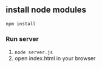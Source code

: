 ## install node modules

`npm install`

### Run server

1. `node server.js`
2. open index.html in your browser

